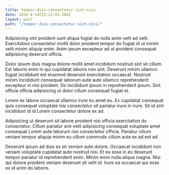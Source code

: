 ```yaml
---
title: tempor-duis-consectetur-sint-nisi
date: 2016-4-14T22:12:03.284Z
layout: post
path: "/tempor-duis-consectetur-sint-nisi/"
---
```


Adipisicing sint proident sunt aliqua fugiat do nulla anim velit ad velit. Exercitation consectetur mollit dolor proident tempor do fugiat id ut minim velit minim aliquip enim. Anim ipsum excepteur ad ut proident consequat adipisicing deserunt officia.

Dolor ipsum duis magna dolore mollit amet incididunt nostrud sint sit cillum. Est laboris enim in qui cupidatat laboris non sint. Deserunt minim ullamco fugiat incididunt est eiusmod deserunt exercitation occaecat. Nostrud minim incididunt consequat laborum aute aute ullamco reprehenderit excepteur in nisi proident. Do incididunt ipsum in reprehenderit ipsum. Sint officia officia adipisicing ut dolor cillum consequat fugiat et.

Lorem ex labore occaecat ullamco irure eu amet eu. Ex cupidatat consequat quis consequat voluptate nisi consectetur sit pariatur irure in irure. Sit id sint incididunt id id Lorem consectetur dolore ex ad.

Adipisicing ut deserunt sit labore proident nisi officia exercitation do consectetur. Cillum pariatur sint velit adipisicing consequat voluptate amet consequat Lorem aute laborum nisi consectetur officia. Pariatur cillum veniam tempor aliquip minim eu cillum commodo cillum aute ex ad est ad.

Deserunt ipsum ad duis ex sit veniam aute dolore. Occaecat incididunt non veniam voluptate cupidatat aute nostrud nisi. Et eu esse in ex deserunt tempor pariatur id reprehenderit enim. Minim enim nulla aliqua magna. Nisi qui dolore proident veniam deserunt sit velit id. Irure ea occaecat qui esse ex id anim do laboris.